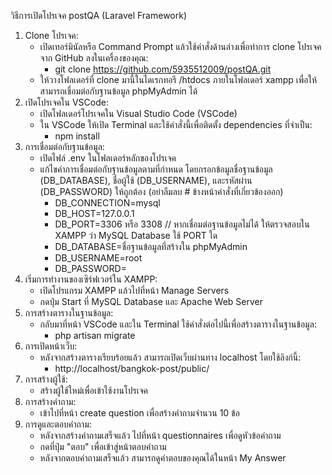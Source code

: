 วิธีการเปิดโปรเจค postQA (Laravel Framework)
1. Clone โปรเจค:
    * เปิดเทอร์มินัลหรือ Command Prompt แล้วใช้คำสั่งด้านล่างเพื่อทำการ clone โปรเจคจาก GitHub ลงในเครื่องของคุณ:
      * git clone https://github.com/5935512009/postQA.git
    * ให้วางโฟลเดอร์ที่ clone มานี้ในไดเรกทอรี /htdocs ภายในโฟลเดอร์ xampp เพื่อให้สามารถเชื่อมต่อกับฐานข้อมูล phpMyAdmin ได้
2. เปิดโปรเจคใน VSCode:
    * เปิดโฟลเดอร์โปรเจคใน Visual Studio Code (VSCode)
    * ใน VSCode ให้เปิด Terminal และใช้คำสั่งนี้เพื่อติดตั้ง dependencies ที่จำเป็น:
       * npm install
3. การเชื่อมต่อกับฐานข้อมูล:
    * เปิดไฟล์ .env ในโฟลเดอร์หลักของโปรเจค
    * แก้ไขค่าการเชื่อมต่อกับฐานข้อมูลตามที่กำหนด โดยกรอกข้อมูลชื่อฐานข้อมูล (DB_DATABASE), ชื่อผู้ใช้ (DB_USERNAME), และรหัสผ่าน (DB_PASSWORD) ให้ถูกต้อง (อย่าลืมลบ # ข้างหน้าคำสั่งที่เกี่ยวข้องออก)
        * DB_CONNECTION=mysql
        * DB_HOST=127.0.0.1
        * DB_PORT=3306 หรือ 3308 // หากเชื่อมต่อฐานข้อมูลไม่ได้ ให้ตรวจสอบใน XAMPP ว่า MySQL Database ใช้ PORT ใด
        * DB_DATABASE=ชื่อฐานข้อมูลที่สร้างใน phpMyAdmin
        * DB_USERNAME=root
        * DB_PASSWORD=
4. เริ่มการทำงานของเซิร์ฟเวอร์ใน XAMPP:
    * เปิดโปรแกรม XAMPP แล้วไปที่หน้า Manage Servers
    * กดปุ่ม Start ที่ MySQL Database และ Apache Web Server
5. การสร้างตารางในฐานข้อมูล:
    * กลับมาที่หน้า VSCode และใน Terminal ใช้คำสั่งต่อไปนี้เพื่อสร้างตารางในฐานข้อมูล:
       * php artisan migrate
6. การเปิดหน้าเว็บ:
    * หลังจากสร้างตารางเรียบร้อยแล้ว สามารถเปิดเว็บผ่านทาง localhost โดยใช้ลิงก์นี้:
       * http://localhost/bangkok-post/public/
7. การสร้างผู้ใช้:
    * สร้างผู้ใช้ใหม่เพื่อเข้าใช้งานโปรเจค
8. การสร้างคำถาม:
    * เข้าไปที่หน้า create question เพื่อสร้างคำถามจำนวน 10 ข้อ
9. การดูและตอบคำถาม:
    * หลังจากสร้างคำถามเสร็จแล้ว ไปที่หน้า questionnaires เพื่อดูหัวข้อคำถาม
    * กดที่ปุ่ม "ตอบ" เพื่อเข้าสู่หน้าตอบคำถาม
    * หลังจากตอบคำถามเสร็จแล้ว สามารถดูคำตอบของคุณได้ในหน้า My Answer
